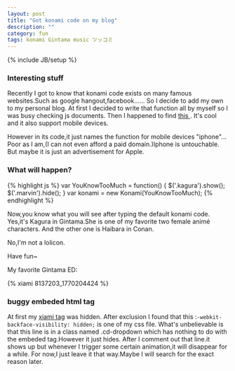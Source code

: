 ```yaml
---
layout: post
title: "Got konami code on my blog"
description: ""
category: fun
tags: konami Gintama music ツッコミ
---
```

{% include JB/setup %}

### Interesting stuff ###

Recently I got to know that konami code exists on many famous websites.Such as
google hangout,facebook......
So I decide to add my own to my personal blog.
At first I decided to write that function all by myself so I was busy
checking js documents.
Then I happened to find [ this ](http://snaptortoise.com/konami-js/).
It's cool and it also support mobile devices.

However in its code,it just names the function for mobile devices "iphone"...
Poor as I am,(I can not even afford a paid domain.)Iphone is untouchable.
But maybe it is just an advertisement for Apple.

### What will happen? ###

{% highlight js %}
var YouKnowTooMuch = function() {
    $('.kagura').show();
    $('.marvin').hide();
}
var konami = new Konami(YouKnowTooMuch);
{% endhighlight %}

Now,you know what you will see after typing the default konami code.
Yes,it's Kagura in Gintama.She is one of my favorite two female animé characters.
And the other one is Haibara in Conan.

No,I'm not a lolicon.

Have fun~

My favorite Gintama ED:

{% xiami 8137203_1770204424 %}

### buggy embeded html tag ###

At first my [xiami tag](/config/2013/07/28/boring-stuffs) was hidden.
After exclusion I found that this :`-webkit-backface-visibility: hidden;` is one of my css file.
What's unbelievable is that this line is in a class named .cd-dropdown which has nothing to do with the
embeded tag.However it just hides.
After I comment out that line.it shows up but whenever I trigger some certain animation,it will disappear for a while.
For now,I just leave it that way.Maybe I will search for the exact reason later.

